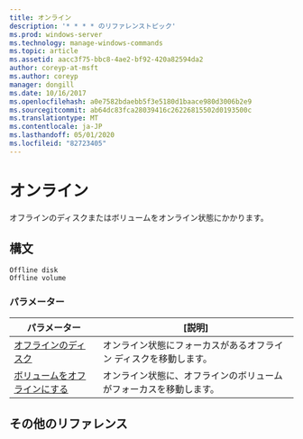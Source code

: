 ```yaml
---
title: オンライン
description: '* * * * のリファレンストピック'
ms.prod: windows-server
ms.technology: manage-windows-commands
ms.topic: article
ms.assetid: aacc3f75-bbc8-4ae2-bf92-420a82594da2
author: coreyp-at-msft
ms.author: coreyp
manager: dongill
ms.date: 10/16/2017
ms.openlocfilehash: a0e7582bdaebb5f3e5180d1baace980d3006b2e9
ms.sourcegitcommit: ab64dc83fca28039416c26226815502d0193500c
ms.translationtype: MT
ms.contentlocale: ja-JP
ms.lasthandoff: 05/01/2020
ms.locfileid: "82723405"
---
```

# <a name="online"></a>オンライン



オフラインのディスクまたはボリュームをオンライン状態にかかります。

## <a name="syntax"></a>構文

```
Offline disk
Offline volume
```

### <a name="parameters"></a>パラメーター

|パラメーター|[説明]|
|---------|-----------|
|[オフラインのディスク](offline-disk.md)|オンライン状態にフォーカスがあるオフライン ディスクを移動します。|
|[ボリュームをオフラインにする](offline-volume.md)|オンライン状態に、オフラインのボリュームがフォーカスを移動します。|

## <a name="additional-references"></a>その他のリファレンス

